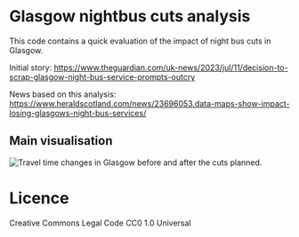 # Glasgow nightbus cuts analysis

This code contains a quick evaluation of the impact of night bus cuts in Glasgow.

Initial story: <https://www.theguardian.com/uk-news/2023/jul/11/decision-to-scrap-glasgow-night-bus-service-prompts-outcry>

News based on this analysis: <https://www.heraldscotland.com/news/23696053.data-maps-show-impact-losing-glasgows-night-bus-services/>

## Main visualisation

![Travel time changes in Glasgow before and after the cuts planned.](./plots/isochrone_centre.png)


# Licence

Creative Commons Legal Code CC0 1.0 Universal
